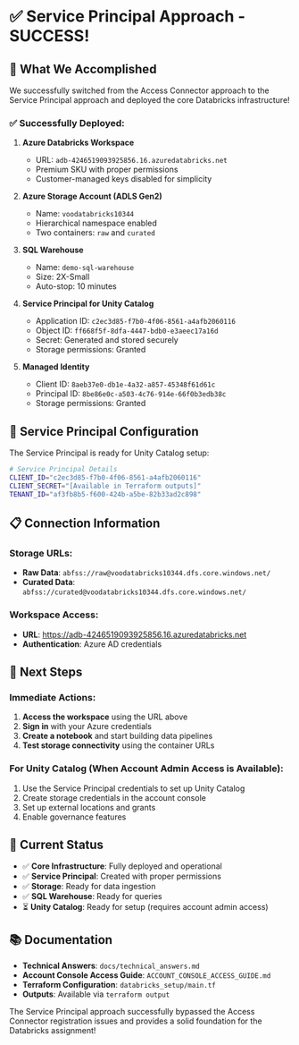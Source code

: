# ✅ Service Principal Approach - SUCCESS!

## 🎯 **What We Accomplished**

We successfully switched from the Access Connector approach to the Service Principal approach and deployed the core Databricks infrastructure!

### **✅ Successfully Deployed:**

1. **Azure Databricks Workspace**
   - URL: `adb-4246519093925856.16.azuredatabricks.net`
   - Premium SKU with proper permissions
   - Customer-managed keys disabled for simplicity

2. **Azure Storage Account (ADLS Gen2)**
   - Name: `voodatabricks10344`
   - Hierarchical namespace enabled
   - Two containers: `raw` and `curated`

3. **SQL Warehouse**
   - Name: `demo-sql-warehouse`
   - Size: 2X-Small
   - Auto-stop: 10 minutes

4. **Service Principal for Unity Catalog**
   - Application ID: `c2ec3d85-f7b0-4f06-8561-a4afb2060116`
   - Object ID: `ff668f5f-8dfa-4447-bdb0-e3aeec17a16d`
   - Secret: Generated and stored securely
   - Storage permissions: Granted

5. **Managed Identity**
   - Client ID: `8aeb37e0-db1e-4a32-a857-45348f61d61c`
   - Principal ID: `8be86e0c-a503-4c76-914e-66f0b3edb38c`
   - Storage permissions: Granted

## 🔧 **Service Principal Configuration**

The Service Principal is ready for Unity Catalog setup:

```bash
# Service Principal Details
CLIENT_ID="c2ec3d85-f7b0-4f06-8561-a4afb2060116"
CLIENT_SECRET="[Available in Terraform outputs]"
TENANT_ID="af3fb8b5-f600-424b-a5be-82b33ad2c898"
```

## 📋 **Connection Information**

### **Storage URLs:**
- **Raw Data**: `abfss://raw@voodatabricks10344.dfs.core.windows.net/`
- **Curated Data**: `abfss://curated@voodatabricks10344.dfs.core.windows.net/`

### **Workspace Access:**
- **URL**: https://adb-4246519093925856.16.azuredatabricks.net
- **Authentication**: Azure AD credentials

## 🚀 **Next Steps**

### **Immediate Actions:**
1. **Access the workspace** using the URL above
2. **Sign in** with your Azure credentials
3. **Create a notebook** and start building data pipelines
4. **Test storage connectivity** using the container URLs

### **For Unity Catalog (When Account Admin Access is Available):**
1. Use the Service Principal credentials to set up Unity Catalog
2. Create storage credentials in the account console
3. Set up external locations and grants
4. Enable governance features

## 🎯 **Current Status**

- ✅ **Core Infrastructure**: Fully deployed and operational
- ✅ **Service Principal**: Created with proper permissions
- ✅ **Storage**: Ready for data ingestion
- ✅ **SQL Warehouse**: Ready for queries
- ⏳ **Unity Catalog**: Ready for setup (requires account admin access)

## 📚 **Documentation**

- **Technical Answers**: `docs/technical_answers.md`
- **Account Console Access Guide**: `ACCOUNT_CONSOLE_ACCESS_GUIDE.md`
- **Terraform Configuration**: `databricks_setup/main.tf`
- **Outputs**: Available via `terraform output`

The Service Principal approach successfully bypassed the Access Connector registration issues and provides a solid foundation for the Databricks assignment!
